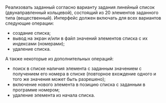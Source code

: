 Реализовать заданный согласно варианту задания линейный список (двунаправленный кольцевой), состоящий из 20 элементов заданного типа (вещественный). Интерфейс должен включать для всех вариантов следующие операции:
- создание списка;
- вывод на экран и/или в файл значений элементов списка с их индексами (номерами);
- удаление списка.

А также некоторые из дополнительных операций:
- поиск в списке наличия элемента с заданным значением с получением его номера в списке (повторное вхождение одного и того же значения может быть разрешено);
- включение нового элемента в позицию списка с заданным в программе номером;
- удаление элемента из начала списка.

